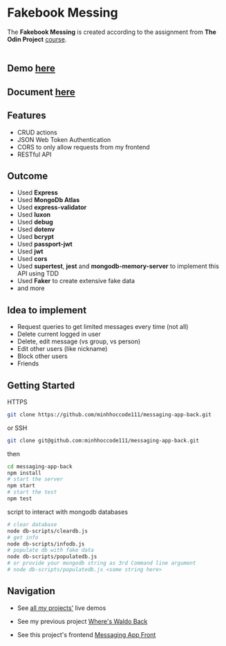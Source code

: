 # Fakebook Messing

The **Fakebook Messing** is created according to the assignment from **The Odin Project** [course](https://www.theodinproject.com/lessons/nodejs-odin-book).
<br>
<br>

<!-- ## Screenshot

![Members Only Screenshot](/public/images/members-only-screenshot.png)

![Members Only Bcrypt Screenshot](/public/images/members-only-screenshot-password.png) -->

## **Demo** [here](https://messagingapptop.vercel.app/)

## **Document** [here](/notes.md)

## **Features**

- CRUD actions
- JSON Web Token Authentication
- CORS to only allow requests from my frontend
- RESTful API
<!-- - Using TDD, fully tested every cases -->

## **Outcome**

- Used **Express**
- Used **MongoDb Atlas**
- Used **express-validator**
- Used **luxon**
- Used **debug**
- Used **dotenv**
- Used **bcrypt**
- Used **passport-jwt**
- Used **jwt**
- Used **cors**
- Used **supertest**, **jest** and **mongodb-memory-server** to implement this API using TDD
- Used **Faker** to create extensive fake data
- and more

## **Idea to implement**

- Request queries to get limited messages every time (not all)
- Delete current logged in user
- Delete, edit message (vs group, vs person)
- Edit other users (like nickname)
- Block other users
- Friends

## **Getting Started**

HTTPS

```bash
git clone https://github.com/minhhoccode111/messaging-app-back.git
```

or SSH

```bash
git clone git@github.com:minhhoccode111/messaging-app-back.git
```

then

```bash
cd messaging-app-back
npm install
# start the server
npm start
# start the test
npm test
```

script to interact with mongodb databases

```bash
# clear database
node db-scripts/cleardb.js
# get info
node db-scripts/infodb.js
# populate db with fake data
node db-scripts/populatedb.js
# or provide your mongodb string as 3rd Command line argument
# node db-scripts/populatedb.js <some string here>
```

## **Navigation**

- See [all my projects'](https://github.com/minhhoccode111/all-projects-live-demos) live demos

- See my previous project [Where's Waldo Back](https://github.com/minhhoccode111/wheres-waldo-back)

- See this project's frontend [Messaging App Front](https://github.com/minhhoccode111/messaging-app-front)

<!-- * See my next project []() -->
